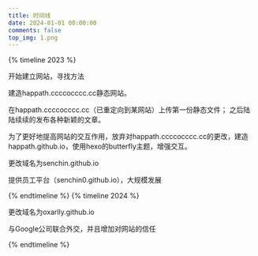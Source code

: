```yaml
---
title: 时间线
date: 2024-01-01 00:00:00
comments: false
top_img: 1.png
---
```


{% timeline 2023 %}
<!-- timeline 02-21 -->
开始建立网站，寻找方法
<!-- endtimeline -->
<!-- timeline 02-21 -->
建造happath.ccccocccc.cc静态网站。
<!-- endtimeline -->
<!-- timeline 05-13 -->
在happath.ccccocccc.cc（已重定向到某网站）上传第一份静态文件；
之后陆陆续续的发布各种新颖的文章。
<!-- endtimeline -->
<!-- timeline 08-19 -->
为了更好地提高网站的交互作用，放弃对happath.ccccocccc.cc的更改，建造happath.github.io，使用hexo的butterfly主题，增强交互。
<!-- endtimeline -->
<!-- timeline 08-29 -->
更改域名为senchin.github.io
<!-- endtimeline -->
<!-- timeline 09-21 -->
提供员工平台（senchin0.github.io），大规模发展
<!-- endtimeline -->
{% endtimeline %}
{% timeline 2024 %}
<!-- timeline 01-13 -->
更改域名为oxarlly.github.io
<!-- endtimeline -->
<!-- timeline 01-14  -->
与Google公司联合外交，并且增加对网站的信任
<!-- endtimeline -->
{% endtimeline %}